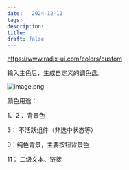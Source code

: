 ```yaml
---
date: ' 2024-12-12'
tags: 
description: 
title: 
draft: false
---
```

https://www.radix-ui.com/colors/custom


输入主色后，生成自定义的调色盘。

![image.png](https://images.ygria.site/2024/12/c8eca399abec204b1292a727a9cdda71.png)


颜色用途：

1、2： 背景色

3： 不活跃组件（非选中状态等）




9：纯色背景，主要按钮背景色


11： 二级文本、链接